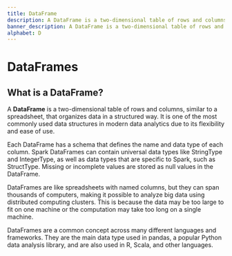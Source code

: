 ```yaml
---
title: DataFrame
description: A DataFrame is a two-dimensional table of rows and columns, similar to a spreadsheet, that organizes data in a structured way.
banner_description: A DataFrame is a two-dimensional table of rows and columns, similar to a spreadsheet, that organizes data in a structured way. It is one of the most commonly used data structures in modern data analytics due to its flexibility and ease of use.
alphabet: D
---
```


# DataFrames

## What is a DataFrame?

A **DataFrame** is a two-dimensional table of rows and columns, similar to a spreadsheet, that organizes data in a structured way. It is one of the most commonly used data structures in modern data analytics due to its flexibility and ease of use.

Each DataFrame has a schema that defines the name and data type of each column. Spark DataFrames can contain universal data types like StringType and IntegerType, as well as data types that are specific to Spark, such as StructType. Missing or incomplete values are stored as null values in the DataFrame.

DataFrames are like spreadsheets with named columns, but they can span thousands of computers, making it possible to analyze big data using distributed computing clusters. This is because the data may be too large to fit on one machine or the computation may take too long on a single machine.

DataFrames are a common concept across many different languages and frameworks. They are the main data type used in pandas, a popular Python data analysis library, and are also used in R, Scala, and other languages.
